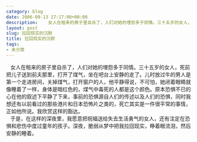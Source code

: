 ```yaml
---
category: blog
date: 2006-09-13 17:17:00+00:00
description:    女人在租来的房子里自杀了，人们对她的埋怨多于同情。三十五岁的女人，死前把儿
layout: post
slug: 拉回现实的沉默
title: 拉回现实的沉默
tags:
- 未分类
---
```


   女人在租来的房子里自杀了，人们对她的埋怨多于同情。三十五岁的女人，死前把儿子送到前夫那里，打开了煤气，坐在吧台上安静的走了。儿时放过牛的男人是第一个走进房间，关掉煤气，打开窗户的人，他平静得说，不可怕，她闭着眼睛就像睡着了一样，身体是暗红色的，煤气中毒死的人都是这个颜色。原本恐惧不已的心在他的叙述下平静了下来，事前的恐惧源自人们的传述以及人们的恐惧，同时我想还有以前看过的那些港片和日本恐怖片之类的，死亡其实是一件很平常的事情，正如他所说。我欣赏这样的豁达。  
   于是，在这样的深夜里，我愿意把祝福送给失去生活勇气的女人，还有注定在恐惧和悲伤中度过童年的孩子。深夜，脆弱从梦中把我拉回现实，睁着眼流泪，然后安静的睡着。
